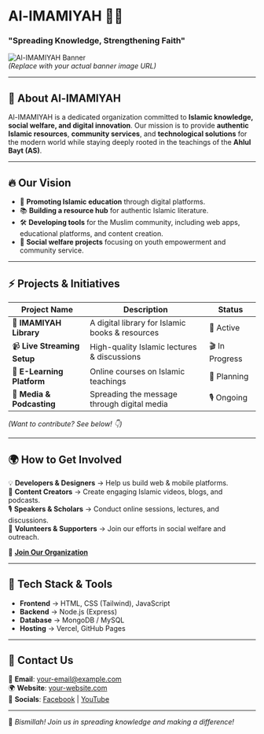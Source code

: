 # **Al-IMAMIYAH**  🏴📖  

### **"Spreading Knowledge, Strengthening Faith"**  

![Al-IMAMIYAH Banner](https://www.google.com/url?sa=i&url=https%3A%2F%2Fimamiyah.org%2F&psig=AOvVaw3XfAgf_D5_2I3c-3bJ_PL_&ust=1743009133869000&source=images&cd=vfe&opi=89978449&ved=0CBQQjRxqFwoTCKjvtZXdpYwDFQAAAAAdAAAAABAh?text=Al-IMAMIYAH+Banner)  
*(Replace with your actual banner image URL)*  

---

## 📌 **About Al-IMAMIYAH**  
Al-IMAMIYAH is a dedicated organization committed to **Islamic knowledge, social welfare, and digital innovation**. Our mission is to provide **authentic Islamic resources**, **community services**, and **technological solutions** for the modern world while staying deeply rooted in the teachings of the **Ahlul Bayt (AS)**.  

---

## 🔥 **Our Vision**  
- 🕌 **Promoting Islamic education** through digital platforms.  
- 📚 **Building a resource hub** for authentic Islamic literature.  
- 🛠️ **Developing tools** for the Muslim community, including web apps, educational platforms, and content creation.  
- 🤝 **Social welfare projects** focusing on youth empowerment and community service.  

---

## ⚡ **Projects & Initiatives**  
| Project Name | Description | Status |  
|-------------|------------|--------|  
| 📖 **IMAMIYAH Library** | A digital library for Islamic books & resources | 🚀 Active |  
| 📹 **Live Streaming Setup** | High-quality Islamic lectures & discussions | 🎬 In Progress |  
| 🏫 **E-Learning Platform** | Online courses on Islamic teachings | 📌 Planning |  
| 📡 **Media & Podcasting** | Spreading the message through digital media | 🎙 Ongoing |  

*(Want to contribute? See below! 👇)*  

---

## 🌍 **How to Get Involved**  
💡 **Developers & Designers** → Help us build web & mobile platforms.  
📢 **Content Creators** → Create engaging Islamic videos, blogs, and podcasts.  
🎙 **Speakers & Scholars** → Conduct online sessions, lectures, and discussions.  
🤲 **Volunteers & Supporters** → Join our efforts in social welfare and outreach.  

🔗 **[Join Our Organization](#contact-us)**  

---

## 🚀 **Tech Stack & Tools**  
- **Frontend** → HTML, CSS (Tailwind), JavaScript  
- **Backend** → Node.js (Express)  
- **Database** → MongoDB / MySQL  
- **Hosting** → Vercel, GitHub Pages  

---

## 📩 **Contact Us**  
📌 **Email**: [your-email@example.com](mailto:your-email@example.com)  
🌍 **Website**: [your-website.com](https://your-website.com)  
📢 **Socials**: [Facebook](https://facebook.com) | [YouTube](https://youtube.com)  

---

🚀 *Bismillah! Join us in spreading knowledge and making a difference!*  
